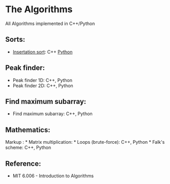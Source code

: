 # The Algorithms
All Algorithms implemented in C++/Python

## Sorts:
  * [Insertation sort](https://ocw.mit.edu/courses/electrical-engineering-and-computer-science/6-006-introduction-to-algorithms-fall-2011/lecture-videos/MIT6_006F11_lec03.pdf): C++ [Python](https://github.com/Xrenya/Algorithms/blob/master/Python/Sorts/insertion_sort.py)
  
## Peak finder:
  * Peak finder 1D: C++, Python
  * Peak finder 2D: C++, Python
  
## Find maximum subarray:
  * Find maximum subarray: C++, Python
  
## Mathematics:
   Markup : * Matrix multiplication: 
               * Loops (brute-force): C++, Python
               * Falk's scheme: C++, Python

## Reference:
  * MIT 6.006 - Introduction to Algorithms
